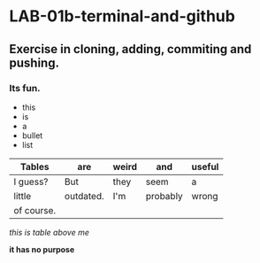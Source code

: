 # LAB-01b-terminal-and-github
## Exercise in cloning, adding, commiting and pushing. 
### Its fun.


- this
- is
- a
- bullet
- list


| Tables     | are        | weird | and      | useful |
|------------|------------|-------|----------|--------|
| I guess?   | But        | they  | seem     | a      |
| little     | outdated.  | I'm   | probably | wrong  |
| of course. |            |       |          |        |

_this is table above me_

__it has no purpose__

